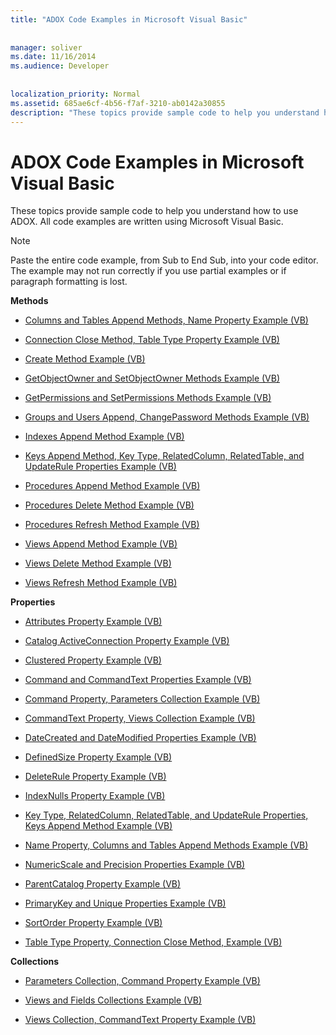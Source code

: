 ```yaml
---
title: "ADOX Code Examples in Microsoft Visual Basic"
  
  
manager: soliver
ms.date: 11/16/2014
ms.audience: Developer
 
  
localization_priority: Normal
ms.assetid: 685ae6cf-4b56-f7af-3210-ab0142a30855
description: "These topics provide sample code to help you understand how to use ADOX. All code examples are written using Microsoft Visual Basic."
---
```


# ADOX Code Examples in Microsoft Visual Basic

These topics provide sample code to help you understand how to use ADOX. All code examples are written using Microsoft Visual Basic.
  
> [!NOTE]
> Paste the entire code example, from Sub to End Sub, into your code editor. The example may not run correctly if you use partial examples or if paragraph formatting is lost. 
  
 **Methods**
  
- [Columns and Tables Append Methods, Name Property Example (VB)](columns-and-tables-append-methods-name-property-example-vb.md)
    
- [Connection Close Method, Table Type Property Example (VB)](connection-close-method-table-type-property-example-vb.md)
    
- [Create Method Example (VB)](create-method-example-vb.md)
    
- [GetObjectOwner and SetObjectOwner Methods Example (VB)](getobjectowner-and-setobjectowner-methods-example-vb.md)
    
- [GetPermissions and SetPermissions Methods Example (VB)](getpermissions-and-setpermissions-methods-example-vb.md)
    
- [Groups and Users Append, ChangePassword Methods Example (VB)](groups-and-users-append-changepassword-methods-example-vb.md)
    
- [Indexes Append Method Example (VB)](indexes-append-method-example-vb.md)
    
- [Keys Append Method, Key Type, RelatedColumn, RelatedTable, and UpdateRule Properties Example (VB)](keys-append-method-key-type-relatedcolumn-relatedtable-and-updaterule-properties.md)
    
- [Procedures Append Method Example (VB)](procedures-append-method-example-vb.md)
    
- [Procedures Delete Method Example (VB)](procedures-delete-method-example-vb.md)
    
- [Procedures Refresh Method Example (VB)](procedures-refresh-method-example-vb.md)
    
- [Views Append Method Example (VB)](views-append-method-example-vb.md)
    
- [Views Delete Method Example (VB)](views-delete-method-example-vb.md)
    
- [Views Refresh Method Example (VB)](views-refresh-method-example-vb.md)
    
 **Properties**
  
- [Attributes Property Example (VB)](attributes-property-example-vb.md)
    
- [Catalog ActiveConnection Property Example (VB)](catalog-activeconnection-property-example-vb.md)
    
- [Clustered Property Example (VB)](clustered-property-example-vb.md)
    
- [Command and CommandText Properties Example (VB)](command-and-commandtext-properties-example-vb.md)
    
- [Command Property, Parameters Collection Example (VB)](parameters-collection-command-property-example-vb.md)
    
- [CommandText Property, Views Collection Example (VB)](views-collection-commandtext-property-example-vb.md)
    
- [DateCreated and DateModified Properties Example (VB)](datecreated-and-datemodified-properties-example-vb.md)
    
- [DefinedSize Property Example (VB)](definedsize-property-example-vb.md)
    
- [DeleteRule Property Example (VB)](deleterule-property-example-vb.md)
    
- [IndexNulls Property Example (VB)](indexnulls-property-example-vb.md)
    
- [Key Type, RelatedColumn, RelatedTable, and UpdateRule Properties, Keys Append Method Example (VB)](keys-append-method-key-type-relatedcolumn-relatedtable-and-updaterule-properties.md)
    
- [Name Property, Columns and Tables Append Methods Example (VB)](columns-and-tables-append-methods-name-property-example-vb.md)
    
- [NumericScale and Precision Properties Example (VB)](numericscale-and-precision-properties-example-vb.md)
    
- [ParentCatalog Property Example (VB)](parentcatalog-property-example-vb.md)
    
- [PrimaryKey and Unique Properties Example (VB)](primarykey-and-unique-properties-example-vb.md)
    
- [SortOrder Property Example (VB)](sortorder-property-example-vb.md)
    
- [Table Type Property, Connection Close Method, Example (VB)](connection-close-method-table-type-property-example-vb.md)
    
 **Collections**
  
- [Parameters Collection, Command Property Example (VB)](parameters-collection-command-property-example-vb.md)
    
- [Views and Fields Collections Example (VB)](views-and-fields-collections-example-vb.md)
    
- [Views Collection, CommandText Property Example (VB)](views-collection-commandtext-property-example-vb.md)
    

